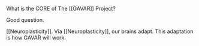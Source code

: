 What is the CORE of The [[GAVAR]] Project?

Good question.

[[Neuroplasticity]]. Via [[Neuroplasticity]], our brains adapt. This adaptation is how GAVAR will work.
